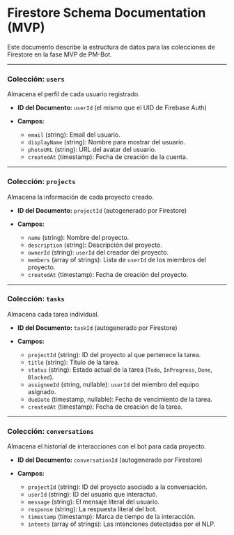 # Firestore Schema Documentation (MVP)

Este documento describe la estructura de datos para las colecciones de Firestore en la fase MVP de PM-Bot.

---

### Colección: `users`

Almacena el perfil de cada usuario registrado.

- **ID del Documento:** `userId` (el mismo que el UID de Firebase Auth)

- **Campos:**
    - `email` (string): Email del usuario.
    - `displayName` (string): Nombre para mostrar del usuario.
    - `photoURL` (string): URL del avatar del usuario.
    - `createdAt` (timestamp): Fecha de creación de la cuenta.

---

### Colección: `projects`

Almacena la información de cada proyecto creado.

- **ID del Documento:** `projectId` (autogenerado por Firestore)

- **Campos:**
    - `name` (string): Nombre del proyecto.
    - `description` (string): Descripción del proyecto.
    - `ownerId` (string): `userId` del creador del proyecto.
    - `members` (array of strings): Lista de `userId` de los miembros del proyecto.
    - `createdAt` (timestamp): Fecha de creación del proyecto.

---

### Colección: `tasks`

Almacena cada tarea individual.

- **ID del Documento:** `taskId` (autogenerado por Firestore)

- **Campos:**
    - `projectId` (string): ID del proyecto al que pertenece la tarea.
    - `title` (string): Título de la tarea.
    - `status` (string): Estado actual de la tarea (`Todo`, `InProgress`, `Done`, `Blocked`).
    - `assigneeId` (string, nullable): `userId` del miembro del equipo asignado.
    - `dueDate` (timestamp, nullable): Fecha de vencimiento de la tarea.
    - `createdAt` (timestamp): Fecha de creación de la tarea.

---

### Colección: `conversations`

Almacena el historial de interacciones con el bot para cada proyecto.

- **ID del Documento:** `conversationId` (autogenerado por Firestore)

- **Campos:**
    - `projectId` (string): ID del proyecto asociado a la conversación.
    - `userId` (string): ID del usuario que interactuó.
    - `message` (string): El mensaje literal del usuario.
    - `response` (string): La respuesta literal del bot.
    - `timestamp` (timestamp): Marca de tiempo de la interacción.
    - `intents` (array of strings): Las intenciones detectadas por el NLP.
